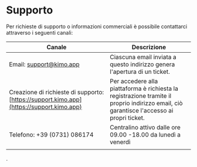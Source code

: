 # Supporto

Per richieste di supporto o informazioni commerciali è possibile contattarci attraverso i seguenti canali:

| Canale                                                                                   | Descrizione                                                                                                                               |
| ---------------------------------------------------------------------------------------- | ----------------------------------------------------------------------------------------------------------------------------------------- |
| Email: [support@kimo.app](mailto:support@kimo.app)                                       | Ciascuna email inviata a questo indirizzo genera l'apertura di un ticket.                                                                 |
| Creazione di richieste di supporto: [https://support.kimo.app](https://support.kimo.app) | Per accedere alla piattaforma è richiesta la registrazione tramite il proprio indirizzo email, ciò garantisce l'accesso ai propri ticket. |
| Telefono: +39 (0731) 086174                                                              | Centralino attivo dalle ore 09.00 -18.00 da lunedì a venerdì                                                                              |
|                                                                                          |                                                                                                                                           |
.